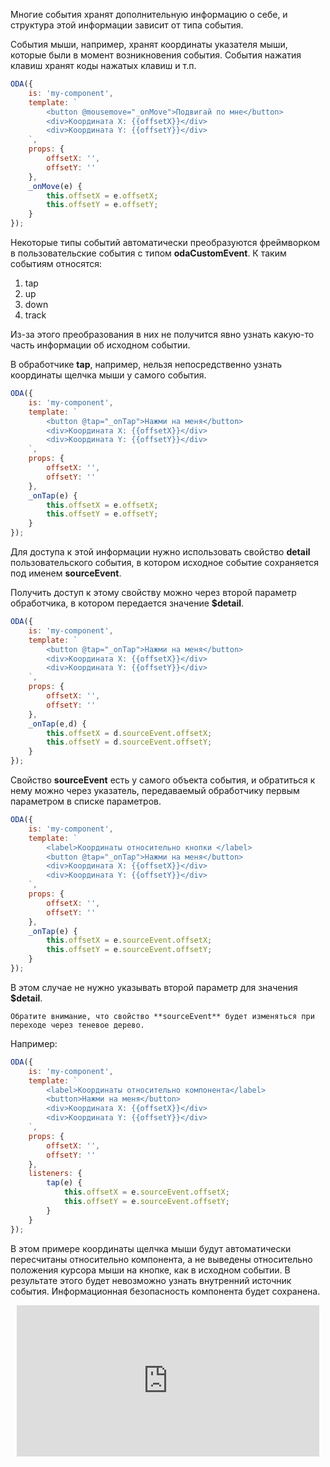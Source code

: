 Многие события хранят дополнительную информацию о себе, и структура этой информации зависит от типа события.

События мыши, например, хранят координаты указателя мыши, которые были в момент возникновения события. События нажатия клавиш хранят коды нажатых клавиш и т.п.

```javascript _run_line_edit_[my-component.js]
ODA({
    is: 'my-component',
    template: `
        <button @mousemove="_onMove">Подвигай по мне</button>
        <div>Координата X: {{offsetX}}</div>
        <div>Координата Y: {{offsetY}}</div>
    `,
    props: {
        offsetX: '',
        offsetY: ''
    },
    _onMove(e) {
        this.offsetX = e.offsetX;
        this.offsetY = e.offsetY;
    }
});
```

Некоторые типы событий автоматически преобразуются фреймворком в пользовательские события с типом **odaCustomEvent**. К таким событиям относятся:

1. tap
1. up
1. down
1. track

Из-за этого преобразования в них не получится явно узнать какую-то часть информации об исходном событии.

В обработчике **tap**, например, нельзя непосредственно узнать координаты щелчка мыши у самого события.

```javascript error_run_line_edit_[my-component.js]
ODA({
    is: 'my-component',
    template: `
        <button @tap="_onTap">Нажми на меня</button>
        <div>Координата X: {{offsetX}}</div>
        <div>Координата Y: {{offsetY}}</div>
    `,
    props: {
        offsetX: '',
        offsetY: ''
    },
    _onTap(e) {
        this.offsetX = e.offsetX;
        this.offsetY = e.offsetY;
    }
});
```

Для доступа к этой информации нужно использовать свойство **detail** пользовательского события, в котором исходное событие сохраняется под именем **sourceEvent**.

Получить доступ к этому свойству можно через второй параметр обработчика, в котором передается значение **$detail**.

```javascript _run_line_edit_[my-component.js]
ODA({
    is: 'my-component',
    template: `
        <button @tap="_onTap">Нажми на меня</button>
        <div>Координата X: {{offsetX}}</div>
        <div>Координата Y: {{offsetY}}</div>
    `,
    props: {
        offsetX: '',
        offsetY: ''
    },
    _onTap(e,d) {
        this.offsetX = d.sourceEvent.offsetX;
        this.offsetY = d.sourceEvent.offsetY;
    }
});
```

Свойство **sourceEvent** есть у самого объекта события, и обратиться к нему можно через указатель, передаваемый обработчику первым параметром в списке параметров.

```javascript _run_line_edit_[my-component.js]
ODA({
    is: 'my-component',
    template: `
        <label>Координаты относительно кнопки </label>
        <button @tap="_onTap">Нажми на меня</button>
        <div>Координата X: {{offsetX}}</div>
        <div>Координата Y: {{offsetY}}</div>
    `,
    props: {
        offsetX: '',
        offsetY: ''
    },
    _onTap(e) {
        this.offsetX = e.sourceEvent.offsetX;
        this.offsetY = e.sourceEvent.offsetY;
    }
});
```

В этом случае не нужно указывать второй параметр для значения **$detail**.

``` info_md
Обратите внимание, что свойство **sourceEvent** будет изменяться при переходе через теневое дерево.
```

Например:

```javascript _run_line_edit_[my-component.js]
ODA({
    is: 'my-component',
    template: `
        <label>Координаты относительно компонента</label>
        <button>Нажми на меня</button>
        <div>Координата X: {{offsetX}}</div>
        <div>Координата Y: {{offsetY}}</div>
    `,
    props: {
        offsetX: '',
        offsetY: ''
    },
    listeners: {
        tap(e) {
            this.offsetX = e.sourceEvent.offsetX;
            this.offsetY = e.sourceEvent.offsetY;
        }
    }
});
```

В этом примере координаты щелчка мыши будут автоматически пересчитаны относительно компонента, а не выведены относительно положения курсора мыши на кнопке, как в исходном событии. В результате этого будет невозможно узнать внутренний источник события. Информационная безопасность компонента будет сохранена.

<div style="position:relative;padding-bottom:48%; margin:10px">
    <iframe src="https://www.youtube.com/embed/8NpTWyaK-Uo?start=0" frameborder="0" allow="accelerometer; autoplay; encrypted-media; gyroscope; picture-in-picture" allowfullscreen 
    	style="position:absolute;width:100%;height:100%;"></iframe>
</div>

